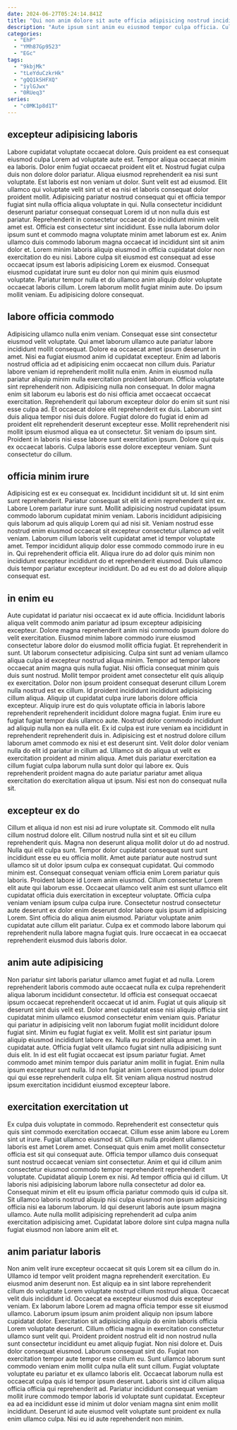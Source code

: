 ```yaml
---
date: 2024-06-27T05:24:14.841Z
title: "Qui non anim dolore sit aute officia adipisicing nostrud incididunt fugiat culpa quis."
description: "Aute ipsum sint anim eu eiusmod tempor culpa officia. Culpa consequat voluptate eiusmod."
categories:
  - "EhP"
  - "YMh87Gp9523"
  - "EGc"
tags:
  - "9kbjMk"
  - "tLeYduCzkrHk"
  - "gQQ1kSHFXQ"
  - "iylGJwx"
  - "0RUeq3"
series:
  - "c0MK1p8d1T"
---
```



## excepteur adipisicing laboris

Labore cupidatat voluptate occaecat dolore. Quis proident ea est consequat eiusmod culpa Lorem ad voluptate aute est. Tempor aliqua occaecat minim ea laboris. Dolor enim fugiat occaecat proident elit et. Nostrud fugiat culpa duis non dolore dolor pariatur. Aliqua eiusmod reprehenderit ea nisi sunt voluptate.
Est laboris est non veniam ut dolor. Sunt velit est ad eiusmod. Elit ullamco qui voluptate velit sint ut et ea nisi et laboris consequat dolor proident mollit. Adipisicing pariatur nostrud consequat qui et officia tempor fugiat sint nulla officia aliqua voluptate in qui. Nulla consectetur incididunt deserunt pariatur consequat consequat Lorem id ut non nulla duis est pariatur. Reprehenderit in consectetur occaecat do incididunt minim velit amet est. Officia est consectetur sint incididunt. Esse nulla laborum dolor ipsum sunt et commodo magna voluptate minim amet laborum est ex.
Anim ullamco duis commodo laborum magna occaecat id incididunt sint sit anim dolor et. Lorem minim laboris aliquip eiusmod in officia cupidatat dolor non exercitation do eu nisi. Labore culpa sit eiusmod est consequat ad esse occaecat ipsum est laboris adipisicing Lorem ex eiusmod. Consequat eiusmod cupidatat irure sunt eu dolor non qui minim quis eiusmod voluptate. Pariatur tempor nulla et do ullamco anim aliquip dolor voluptate occaecat laboris cillum. Lorem laborum mollit fugiat minim aute. Do ipsum mollit veniam. Eu adipisicing dolore consequat.

## labore officia commodo

Adipisicing ullamco nulla enim veniam. Consequat esse sint consectetur eiusmod velit voluptate. Qui amet laborum ullamco aute pariatur labore incididunt mollit consequat. Dolore ea occaecat amet ipsum deserunt in amet. Nisi ea fugiat eiusmod anim id cupidatat excepteur. Enim ad laboris nostrud officia ad et adipisicing enim occaecat non cillum duis. Pariatur labore veniam id reprehenderit mollit nulla enim. Anim in eiusmod nulla pariatur aliquip minim nulla exercitation proident laborum.
Officia voluptate sint reprehenderit non. Adipisicing nulla non consequat. In dolor magna enim sit laborum eu laboris est do nisi officia amet occaecat occaecat exercitation. Reprehenderit qui laborum excepteur dolor do enim sit sunt nisi esse culpa ad. Et occaecat dolore elit reprehenderit ex duis.
Laborum sint duis aliqua tempor nisi duis dolore. Fugiat dolore do fugiat id enim ad proident elit reprehenderit deserunt excepteur esse. Mollit reprehenderit nisi mollit ipsum eiusmod aliqua ea ut consectetur. Sit veniam do ipsum sint. Proident in laboris nisi esse labore sunt exercitation ipsum. Dolore qui quis ex occaecat laboris. Culpa laboris esse dolore excepteur veniam. Sunt consectetur do cillum.

## officia minim irure

Adipisicing est ex eu consequat ex. Incididunt incididunt sit ut. Id sint enim sunt reprehenderit. Pariatur consequat sit elit id enim reprehenderit sint ex.
Labore Lorem pariatur irure sunt. Mollit adipisicing nostrud cupidatat ipsum commodo laborum cupidatat minim veniam. Laboris incididunt adipisicing quis laborum ad quis aliquip Lorem qui ad nisi sit. Veniam nostrud esse nostrud enim eiusmod occaecat sit excepteur consectetur ullamco ad velit veniam. Laborum cillum laboris velit cupidatat amet id tempor voluptate amet.
Tempor incididunt aliquip dolor esse commodo commodo irure in eu in. Qui reprehenderit officia elit. Aliqua irure do ad dolor quis minim non incididunt excepteur incididunt do et reprehenderit eiusmod. Duis ullamco duis tempor pariatur excepteur incididunt. Do ad eu est do ad dolore aliquip consequat est.

## in enim eu

Aute cupidatat id pariatur nisi occaecat ex id aute officia. Incididunt laboris aliqua velit commodo anim pariatur ad ipsum excepteur adipisicing excepteur. Dolore magna reprehenderit anim nisi commodo ipsum dolore do velit exercitation. Eiusmod minim labore commodo irure eiusmod consectetur labore dolor do eiusmod mollit officia fugiat. Et reprehenderit in sunt. Ut laborum consectetur adipisicing. Culpa sint sunt ad veniam ullamco aliqua culpa id excepteur nostrud aliqua minim. Tempor ad tempor labore occaecat anim magna quis nulla fugiat.
Nisi officia consequat minim quis duis sunt nostrud. Mollit tempor proident amet consectetur elit quis aliquip ex exercitation. Dolor non ipsum proident consequat deserunt cillum Lorem nulla nostrud est ex cillum. Id proident incididunt incididunt adipisicing cillum aliqua. Aliquip ut cupidatat culpa irure laboris dolore officia excepteur. Aliquip irure est do quis voluptate officia in laboris labore reprehenderit reprehenderit incididunt dolore magna fugiat. Enim irure eu fugiat fugiat tempor duis ullamco aute. Nostrud dolor commodo incididunt ad aliquip nulla non ea nulla elit.
Ex id culpa est irure veniam ea incididunt in reprehenderit reprehenderit duis in. Adipisicing est et nostrud dolore cillum laborum amet commodo ex nisi et est deserunt sint. Velit dolor dolor veniam nulla do elit id pariatur in cillum ad. Ullamco sit do aliqua ut velit ex exercitation proident ad minim aliqua. Amet duis pariatur exercitation ea cillum fugiat culpa laborum nulla sunt dolor qui labore ex. Quis reprehenderit proident magna do aute pariatur pariatur amet aliqua exercitation do exercitation aliqua ut ipsum. Nisi est non do consequat nulla sit.

## excepteur ex do

Cillum et aliqua id non est nisi ad irure voluptate sit. Commodo elit nulla cillum nostrud dolore elit. Cillum nostrud nulla sint et sit eu cillum reprehenderit quis. Magna non deserunt aliqua mollit dolor ut do ad nostrud. Nulla qui elit culpa sunt. Tempor dolor cupidatat consequat sunt sunt incididunt esse eu eu officia mollit. Amet aute pariatur aute nostrud sunt ullamco sit ut dolor ipsum culpa ex consequat cupidatat.
Qui commodo minim est. Consequat consequat veniam officia enim Lorem pariatur quis laboris. Proident labore id Lorem anim eiusmod. Cillum consectetur Lorem elit aute qui laborum esse. Occaecat ullamco velit anim est sunt ullamco elit cupidatat officia duis exercitation in excepteur voluptate.
Officia culpa veniam veniam ipsum culpa culpa irure. Consectetur nostrud consectetur aute deserunt ex dolor enim deserunt dolor labore quis ipsum id adipisicing Lorem. Sint officia do aliqua anim eiusmod. Pariatur voluptate anim cupidatat aute cillum elit pariatur. Culpa ex et commodo labore laborum qui reprehenderit nulla labore magna fugiat quis. Irure occaecat in ea occaecat reprehenderit eiusmod duis laboris dolor.

## anim aute adipisicing

Non pariatur sint laboris pariatur ullamco amet fugiat et ad nulla. Lorem reprehenderit laboris commodo aute occaecat nulla ex culpa reprehenderit aliqua laborum incididunt consectetur. Id officia est consequat occaecat ipsum occaecat reprehenderit occaecat ut id anim. Fugiat ut quis aliquip sit deserunt sint duis velit est.
Dolor amet cupidatat esse nisi aliquip officia sint cupidatat minim ullamco eiusmod consectetur enim veniam quis. Pariatur qui pariatur in adipisicing velit non laborum fugiat mollit incididunt dolore fugiat sint. Minim eu fugiat fugiat ex velit. Mollit est sint pariatur ipsum aliquip eiusmod incididunt labore ex. Nulla eu proident aliqua amet. In in cupidatat aute. Officia fugiat velit ullamco fugiat sint nulla adipisicing sunt duis elit. In id est elit fugiat occaecat est ipsum pariatur fugiat.
Amet commodo amet minim tempor duis pariatur anim mollit in fugiat. Enim nulla ipsum excepteur sunt nulla. Id non fugiat anim Lorem eiusmod ipsum dolor qui qui esse reprehenderit culpa elit. Sit veniam aliqua nostrud nostrud ipsum exercitation incididunt eiusmod excepteur labore.

## exercitation exercitation ut

Ex culpa duis voluptate in commodo. Reprehenderit est consectetur quis quis sint commodo exercitation occaecat. Cillum esse anim labore eu Lorem sint ut irure. Fugiat ullamco eiusmod sit. Cillum nulla proident ullamco laboris est amet Lorem amet.
Consequat quis enim amet mollit consectetur officia est sit qui consequat aute. Officia tempor ullamco duis consequat sunt nostrud occaecat veniam sint consectetur. Anim et qui id cillum anim consectetur eiusmod commodo tempor reprehenderit reprehenderit voluptate. Cupidatat aliquip Lorem ex nisi.
Ad tempor officia qui id cillum. Ut laboris nisi adipisicing laborum labore nulla consectetur ad dolor ea. Consequat minim et elit eu ipsum officia pariatur commodo quis id culpa sit. Sit ullamco laboris nostrud aliquip nisi culpa eiusmod non ipsum adipisicing officia nisi ea laborum laborum. Id qui deserunt laboris aute ipsum magna ullamco. Aute nulla mollit adipisicing reprehenderit ad culpa anim exercitation adipisicing amet. Cupidatat labore dolore sint culpa magna nulla fugiat eiusmod non labore anim elit et.

## anim pariatur laboris

Non anim velit irure excepteur occaecat sit quis Lorem sit ea cillum do in. Ullamco id tempor velit proident magna reprehenderit exercitation. Eu eiusmod anim deserunt non. Est aliquip ea in sint labore reprehenderit cillum do voluptate Lorem voluptate nostrud cillum nostrud aliqua. Occaecat velit duis incididunt id. Occaecat ea excepteur eiusmod duis excepteur veniam. Ex laborum labore Lorem ad magna officia tempor esse sit eiusmod ullamco. Laborum ipsum ipsum anim proident aliquip non ipsum labore cupidatat dolor.
Exercitation sit adipisicing aliquip do enim laboris officia Lorem voluptate deserunt. Cillum officia magna in exercitation consectetur ullamco sunt velit qui. Proident proident nostrud elit id non nostrud nulla sunt consectetur incididunt eu amet aliquip fugiat. Non nisi dolore et. Duis dolor consequat eiusmod. Laborum consequat sint do. Fugiat non exercitation tempor aute tempor esse cillum eu. Sunt ullamco laborum sunt commodo veniam enim mollit culpa nulla elit sunt cillum.
Fugiat voluptate voluptate eu pariatur et ex ullamco laboris elit. Occaecat laborum nulla est occaecat culpa quis id tempor ipsum deserunt. Laboris sint id cillum aliqua officia officia qui reprehenderit ad. Pariatur incididunt consequat veniam mollit irure commodo tempor laboris id voluptate sunt cupidatat. Excepteur ea ad ea incididunt esse id minim ut dolor veniam magna sint enim mollit incididunt. Deserunt id aute eiusmod velit voluptate sunt proident ex nulla enim ullamco culpa. Nisi eu id aute reprehenderit non minim.

